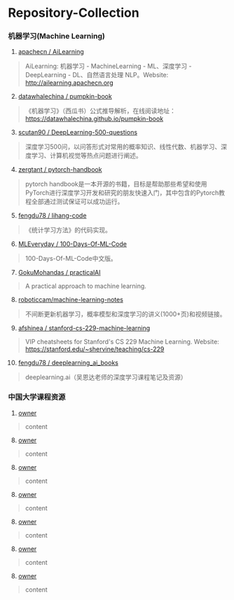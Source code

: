 # Repository-Collection
###  机器学习(Machine Learning)
1. [apachecn / AiLearning](https://github.com/apachecn/AiLearning)
> AiLearning: 机器学习 - MachineLearning - ML、深度学习 - DeepLearning - DL、自然语言处理 NLP。Website: <http://ailearning.apachecn.org>
2. [datawhalechina / pumpkin-book](https://github.com/datawhalechina/pumpkin-book)
> 《机器学习》（西瓜书）公式推导解析，在线阅读地址：https://datawhalechina.github.io/pumpkin-book
3. [scutan90 / DeepLearning-500-questions](https://github.com/scutan90/DeepLearning-500-questions)
> 深度学习500问，以问答形式对常用的概率知识、线性代数、机器学习、深度学习、计算机视觉等热点问题进行阐述。
4. [zergtant / pytorch-handbook](https://github.com/zergtant/pytorch-handbook)
> pytorch handbook是一本开源的书籍，目标是帮助那些希望和使用PyTorch进行深度学习开发和研究的朋友快速入门，其中包含的Pytorch教程全部通过测试保证可以成功运行。
5. [fengdu78 / lihang-code](https://github.com/fengdu78/lihang-code)
> 《统计学习方法》的代码实现。
6. [MLEveryday / 100-Days-Of-ML-Code](https://github.com/MLEveryday/100-Days-Of-ML-Code)
> 100-Days-Of-ML-Code中文版。
7. [GokuMohandas / practicalAI](https://github.com/GokuMohandas/practicalAI)
> A practical approach to machine learning.
8. [roboticcam/machine-learning-notes](https://github.com/roboticcam/machine-learning-notes)
> 不间断更新机器学习，概率模型和深度学习的讲义(1000+页)和视频链接。
9. [afshinea / stanford-cs-229-machine-learning](https://github.com/afshinea/stanford-cs-229-machine-learning)
> VIP cheatsheets for Stanford's CS 229 Machine Learning. 
> Website: <https://stanford.edu/~shervine/teaching/cs-229>
10. [fengdu78 / deeplearning_ai_books](https://github.com/fengdu78/deeplearning_ai_books)
> deeplearning.ai（吴恩达老师的深度学习课程笔记及资源）

### 中国大学课程资源
1. [owner](link)
> content
8. [owner](link)
> content
8. [owner](link)
> content
8. [owner](link)
> content
8. [owner](link)
> content
8. [owner](link)
> content
8. [owner](link)
> content